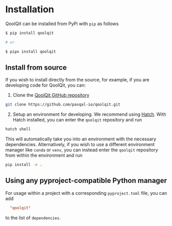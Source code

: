 # Installation

QoolQit can be installed from PyPi with `pip` as follows

```sh
$ pip install qoolqit

# or

$ pipx install qoolqit
```

## Install from source

If you wish to install directly from the source, for example, if you are developing code for QoolQit, you can:

1) Clone the [QoolQit GitHub repository](https://github.com/pasqal-io/qoolqit)

```sh
git clone https://github.com/pasqal-io/qoolqit.git
```

2) Setup an environment for developing. We recommend using [Hatch](https://hatch.pypa.io/latest/). With Hatch installed, you can enter the `qoolqit` repository and run

```sh
hatch shell
```

This will automatically take you into an environment with the necessary dependencies. Alternatively, if you wish to use a different environment manager like `conda` or `venv`, you can instead enter the `qoolqit` repository from within the environment and run

```sh
pip install -e .
```

## Using any pyproject-compatible Python manager

For usage within a project with a corresponding `pyproject.toml` file, you can add

```toml
  "qoolqit"
```

to the list of `dependencies`.
